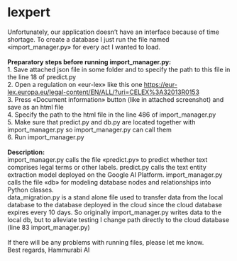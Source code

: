 # lexpert
Unfortunately, our application doesn’t have an interface because of time shortage. To create a database I just run the file named «import_manager.py» for every act I wanted to load.
<br>
<br>**Preparatory steps before running import_manager.py:**
<br> 1. Save attached json file in some folder and to specify the path to this file in the line 18 of predict.py
<br> 2. Open a regulation on «eur-lex» like this one https://eur-lex.europa.eu/legal-content/EN/ALL/?uri=CELEX%3A32013R0153
<br> 3. Press «Document information» button (like in attached screenshot) and save as an html file 
<br> 4. Specify the path to the html file in the line 486 of import_manager.py 
<br> 5. Make sure that predict.py and db.py are located together with import_manager.py so import_manager.py can call them
<br> 6. Run import_manager.py
<br> 
<br>**Description:**
<br>import_manager.py calls the file «predict.py» to predict whether text comprises legal terms or other labels. predict.py calls the text entity extraction model deployed on the Google AI Platform. import_manager.py calls the file «db» for modeling database nodes and relationships into Python classes.
<br>data_migration.py is a stand alone file used to transfer data from the local database to the database deployed in the cloud since the cloud database expires every 10 days. So originally import_manager.py writes data to the local db, but to alleviate testing I change path directly to the cloud database (line 83 import_manager.py)
<br> 
<br>If there will be any problems with running files, please let me know.
<br>Best regards, Hammurabi AI
